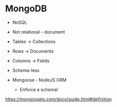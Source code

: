 # MongoDB

- NoSQL
- Not relational - document

- Tables -> Collections
- Rows -> Documents
- Columns -> Fields

- Schema-less

- Mongoose - NodeJS ORM 
	- Enforce a schema!

https://mongoosejs.com/docs/guide.html#definition